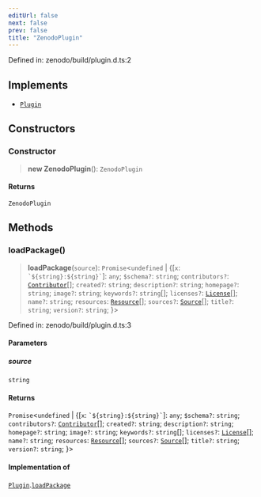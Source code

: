 ```yaml
---
editUrl: false
next: false
prev: false
title: "ZenodoPlugin"
---
```


Defined in: zenodo/build/plugin.d.ts:2

## Implements

- [`Plugin`](/reference/dpkit/plugin/)

## Constructors

### Constructor

> **new ZenodoPlugin**(): `ZenodoPlugin`

#### Returns

`ZenodoPlugin`

## Methods

### loadPackage()

> **loadPackage**(`source`): `Promise`\<`undefined` \| \{[`x`: `` `${string}:${string}` ``]: `any`; `$schema?`: `string`; `contributors?`: [`Contributor`](/reference/dpkit/contributor/)[]; `created?`: `string`; `description?`: `string`; `homepage?`: `string`; `image?`: `string`; `keywords?`: `string`[]; `licenses?`: [`License`](/reference/dpkit/license/)[]; `name?`: `string`; `resources`: [`Resource`](/reference/dpkit/resource/)[]; `sources?`: [`Source`](/reference/dpkit/source/)[]; `title?`: `string`; `version?`: `string`; \}\>

Defined in: zenodo/build/plugin.d.ts:3

#### Parameters

##### source

`string`

#### Returns

`Promise`\<`undefined` \| \{[`x`: `` `${string}:${string}` ``]: `any`; `$schema?`: `string`; `contributors?`: [`Contributor`](/reference/dpkit/contributor/)[]; `created?`: `string`; `description?`: `string`; `homepage?`: `string`; `image?`: `string`; `keywords?`: `string`[]; `licenses?`: [`License`](/reference/dpkit/license/)[]; `name?`: `string`; `resources`: [`Resource`](/reference/dpkit/resource/)[]; `sources?`: [`Source`](/reference/dpkit/source/)[]; `title?`: `string`; `version?`: `string`; \}\>

#### Implementation of

[`Plugin`](/reference/dpkit/plugin/).[`loadPackage`](/reference/dpkit/plugin/#loadpackage)
